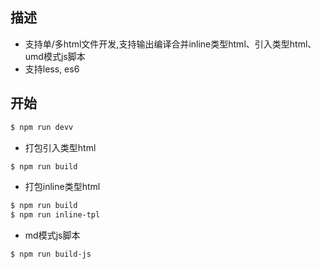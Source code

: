 ## 描述

* 支持单/多html文件开发,支持输出编译合并inline类型html、引入类型html、 umd模式js脚本
* 支持less, es6

## 开始
```bash
$ npm run devv
```


- 打包引入类型html
```bash
$ npm run build
```

- 打包inline类型html
```bash
$ npm run build
$ npm run inline-tpl
```
- md模式js脚本
```bash
$ npm run build-js
```

